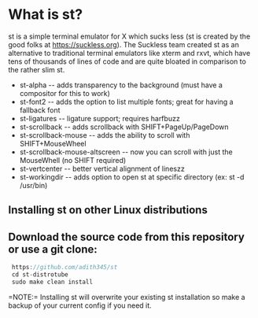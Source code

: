 # What is st?
st is a simple terminal emulator for X which sucks less (st is created by the good folks at https://suckless.org).  The Suckless team created st as an alternative to traditional terminal emulators like xterm and rxvt, which have tens of thousands of lines of code and are quite bloated in comparison to the rather slim st.

+ st-alpha -- adds transparency to the background (must have a compositor for this to work)
+ st-font2 -- adds the option to list multiple fonts; great for having a fallback font
+ st-ligatures -- ligature support; requires harfbuzz
+ st-scrollback -- adds scrollback with SHIFT+PageUp/PageDown
+ st-scrollback-mouse -- adds the ability to scroll with SHIFT+MouseWheel
+ st-scrollback-mouse-altscreen -- now you can scroll with just the MouseWhell (no SHIFT required)
+ st-vertcenter -- better vertical alignment of lineszz
+ st-workingdir -- adds option to open st at specific directory (ex: st -d /usr/bin)


## Installing st on other Linux distributions
## Download the source code from this repository or use a git clone:

```c
 https://github.com/adith345/st
 cd st-distrotube
 sudo make clean install
```

=NOTE:= Installing st will overwrite your existing st installation so make a backup of your current config if you need it.
